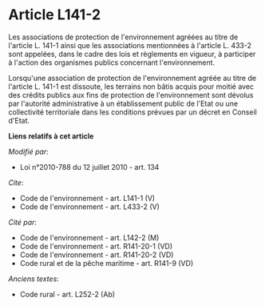 # Article L141-2

Les associations de protection de l'environnement agréées au titre de l'article L. 141-1 ainsi que les associations
mentionnées à l'article L. 433-2 sont appelées, dans le cadre des lois et règlements en vigueur, à participer à l'action des
organismes publics concernant l'environnement. 

Lorsqu'une association de protection de l'environnement agréée au titre de l'article L. 141-1 est dissoute, les terrains non
bâtis acquis pour moitié avec des crédits publics aux fins de protection de l'environnement sont dévolus par l'autorité
administrative à un établissement public de l'Etat ou une collectivité territoriale dans les conditions prévues par un décret
en Conseil d'Etat.

**Liens relatifs à cet article**

_Modifié par_:

  - Loi n°2010-788 du 12 juillet 2010 - art. 134

_Cite_:

  - Code de l'environnement - art. L141-1 (V)
  - Code de l'environnement - art. L433-2 (V)

_Cité par_:

  - Code de l'environnement - art. L142-2 (M)
  - Code de l'environnement - art. R141-20-1 (VD)
  - Code de l'environnement - art. R141-20-2 (VD)
  - Code rural et de la pêche maritime - art. R141-9 (VD)

_Anciens textes_:

  - Code rural - art. L252-2 (Ab)
